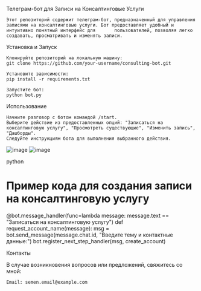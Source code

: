 Телеграм-бот для Записи на Консалтинговые Услуги

    Этот репозиторий содержит телеграм-бот, предназначенный для управления записями на консалтинговые услуги. Бот предоставляет удобный и интуитивно понятный интерфейс для       пользователей, позволяя легко создавать, просматривать и изменять записи.
    
Установка и Запуск

    Клонируйте репозиторий на локальную машину:
    git clone https://github.com/your-username/consulting-bot.git

    Установите зависимости:
    pip install -r requirements.txt

    Запустите бот:
    python bot.py

Использование

    Начните разговор с ботом командой /start.
    Выберите действие из предоставленных опций: "Записаться на консалтинговую услугу", "Просмотреть существующие", "Изменить запись", "Дашборды".
    Следуйте инструкциям бота для выполнения выбранного действия.

![image](https://github.com/xoloxol01/RGR/assets/133827916/1109fd02-afd8-4021-a7ab-867d38f3c629)
![image](https://github.com/xoloxol01/RGR/assets/133827916/8e99a52d-e8aa-4fd9-ae0f-33fae877d197)


python

# Пример кода для создания записи на консалтинговую услугу
@bot.message_handler(func=lambda message: message.text == "Записаться на консалтинговую услугу")
def request_account_name(message):
    msg = bot.send_message(message.chat.id, "Введите тему и контактные данные:")
    bot.register_next_step_handler(msg, create_account)

Контакты

В случае возникновения вопросов или предложений, свяжитесь со мной:

    Email: semen.email@example.com


